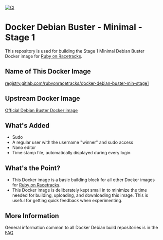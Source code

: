 [![CI](https://github.com/rubyonracetracks/docker-debian-buster-min-stage1/actions/workflows/build.yml/badge.svg)](https://github.com/rubyonracetracks/docker-debian-buster-min-stage1/actions/workflows/build.yml)

# Docker Debian Buster - Minimal - Stage 1

This repository is used for building the Stage 1 Minimal Debian Buster Docker image for [Ruby on Racetracks](https://www.rubyonracetracks.com/).

## Name of This Docker Image
[registry.gitlab.com/rubyonracetracks/docker-debian-buster-min-stage1](https://gitlab.com/rubyonracetracks/docker-debian-buster-min-stage1/container_registry)

## Upstream Docker Image
[Official Debian Buster Docker image](https://hub.docker.com/_/debian)

## What's Added
* Sudo
* A regular user with the username "winner" and sudo access
* Nano editor
* Time stamp file, automatically displayed during every login

## What's the Point?
* This Docker image is a basic building block for all other Docker images for [Ruby on Racetracks](https://www.rubyonracetracks.com/).
* This Docker image is deliberately kept small in to minimize the time needed for building, uploading, and downloading this image.  This is useful for getting quick feedback when experimenting.

## More Information
General information common to all Docker Debian build repositories is in the [FAQ](https://gitlab.com/rubyonracetracks/docker-debian-common/blob/master/FAQ.md).
